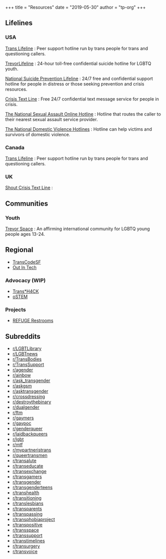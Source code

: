+++
title = "Resources"
date = "2019-05-30"
author = "tp-org"
+++

## Lifelines

### USA

[Trans Lifeline](https://www.translifeline.org/hotline)
: Peer support hotline run by trans people for trans and questioning callers.

[TrevorLifeline](https://www.thetrevorproject.org/get-help-now/)
: 24-hour toll-free confidential suicide hotline for LGBTQ youth.

[National Suicide Prevention Lifeline](http://suicidepreventionlifeline.org/talk-to-someone-now/)
: 24&#47;7 free and confidential support hotline for people in distress or those seeking prevention and crisis resources.

[Crisis Text Line](https://www.crisistextline.org/texting-in)
: Free 24&#47;7 confidential text message service for people in crisis.

[The National Sexual Assault Online Hotline](https://hotline.rainn.org/)
: Hotline that routes the caller to their nearest sexual assault service provider.

[The National Domestic Violence Hotlines](https://www.thehotline.org/help/)
: Hotline can help victims and survivors of domestic violence.

### Canada

[Trans Lifeline](https://www.translifeline.org/hotline/)
: Peer support hotline run by trans people for trans and questioning callers.

### UK

[Shout Crisis Text Line](https://www.giveusashout.org/get-help/)
: 

## Communities

### Youth

[Trevor Space](https://www.trevorspace.org/)
: An affirming international community for LGBTQ young people ages 13-24.

## Regional
* [TransCodeSF](http://transcodesf.org/)
* [Out In Tech](http://www.outintech.com/)

### Advocacy (WIP)
* [Trans*H4CK](http://www.transhack.org/)
* [oSTEM](https://www.ostem.org/)

### Projects
* [REFUGE Restrooms](http://www.refugerestrooms.org/)

## Subreddits

* [r/LGBTLibrary](https://www.reddit.com/r/LGBTLibrary/)
* [r/LGBTnews](https://www.reddit.com/r/LGBTnews/)
* [r/TransBodies](https://www.reddit.com/r/TransBodies/)
* [r/TransSupport](https://www.reddit.com/r/TransSupport/)
* [r/agender](https://www.reddit.com/r/agender/)
* [r/ainbow](https://www.reddit.com/r/ainbow/)
* [r/ask_transgender](https://www.reddit.com/r/ask_transgender/)
* [r/askgsm](https://www.reddit.com/r/askgsm/)
* [r/asktransgender](https://www.reddit.com/r/asktransgender/)
* [r/crossdressing](https://www.reddit.com/r/crossdressing/)
* [r/destroythebinary](https://www.reddit.com/r/destroythebinary/)
* [r/dualgender](https://www.reddit.com/r/dualgender/)
* [r/ftm](https://www.reddit.com/r/ftm/)
* [r/gaymers](https://www.reddit.com/r/gaymers/)
* [r/gaypoc](https://www.reddit.com/r/gaypoc/)
* [r/genderqueer](https://www.reddit.com/r/genderqueer/)
* [r/laidbackqueers](https://www.reddit.com/r/laidbackqueers/)
* [r/lgbt](https://www.reddit.com/r/lgbt/)
* [r/mtf](https://www.reddit.com/r/mtf/)
* [r/mypartneristrans](https://www.reddit.com/r/mypartneristrans/)
* [r/queertransmen](https://www.reddit.com/r/queertransmen/)
* [r/transalute](https://www.reddit.com/r/transalute/)
* [r/transeducate](https://www.reddit.com/r/transeducate/)
* [r/transexchange](https://www.reddit.com/r/transexchange/)
* [r/transgamers](https://www.reddit.com/r/transgamers/)
* [r/transgender](https://www.reddit.com/r/transgender/)
* [r/transgenderteens](https://www.reddit.com/r/transgenderteens/)
* [r/transhealth](https://www.reddit.com/r/transhealth/)
* [r/transitioning](https://www.reddit.com/r/transitioning/)
* [r/translesbians](https://www.reddit.com/r/translesbians/)
* [r/transparents](https://www.reddit.com/r/transparents/)
* [r/transpassing](https://www.reddit.com/r/transpassing/)
* [r/transphobiaproject](https://www.reddit.com/r/transphobiaproject/)
* [r/transpositive](https://www.reddit.com/r/transpositive/)
* [r/transspace](https://www.reddit.com/r/transspace/)
* [r/transsupport](https://www.reddit.com/r/transsupport/)
* [r/transtimelines](https://www.reddit.com/r/transtimelines/)
* [r/transurgery](https://www.reddit.com/r/transurgery/)
* [r/transvoice](https://www.reddit.com/r/transvoice/)
